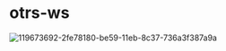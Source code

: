 # otrs-ws
![119673692-2fe78180-be59-11eb-8c37-736a3f387a9a](https://user-images.githubusercontent.com/68706530/127396551-b6872719-76f8-4419-b0f5-0cd6b0633452.png)
